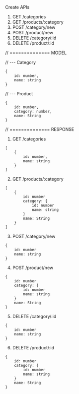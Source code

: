 Create APIs

1. GET /categories
2. GET /products/:category
3. POST /category/new
4. POST /product/new
5. DELETE /category/:id
6. DELETE /product/:id

// ============== MODEL

// --- Category

```
{
    id: number,
    name: string
}
```

// --- Product

```
{
    id: number,
    category: number,
    name: String
}
```

// ============== RESPONSE

1. GET /categories

```
[
    {
        id: number,
        name: string
    }
]
```

2. GET /products/:category

```
[
    {
        id: number
        category: {
            id: number
            name: string
        }
        name: String
    }
]
```

3. POST /category/new

```
{
    id: number
    name: string
}
```

4. POST /product/new

```
{
    id: number
    category: {
        id: number
        name: string
    }
    name: String
}
```

5. DELETE /category/:id

```
{
    id: number
    name: string
}
```

6. DELETE /product/:id

```
{
    id: number
    category: {
        id: number
        name: string
    }
    name: String
}
```
